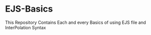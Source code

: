 # EJS-Basics
This Repository Contains Each and every Basics of using EJS file and InterPolation Syntax
